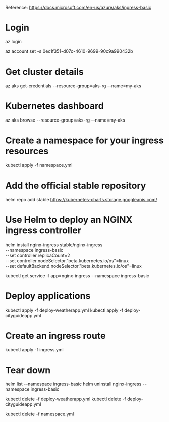 Reference: https://docs.microsoft.com/en-us/azure/aks/ingress-basic

# Login
az login

az account set -s 0ec1f351-d07c-4610-9699-90c9a990432b

# Get cluster details

az aks get-credentials --resource-group=aks-rg --name=my-aks

# Kubernetes dashboard

az aks browse --resource-group=aks-rg --name=my-aks

# Create a namespace for your ingress resources
kubectl apply -f namespace.yml

# Add the official stable repository
helm repo add stable https://kubernetes-charts.storage.googleapis.com/

# Use Helm to deploy an NGINX ingress controller
helm install nginx-ingress stable/nginx-ingress \
    --namespace ingress-basic \
    --set controller.replicaCount=2 \
    --set controller.nodeSelector."beta\.kubernetes\.io/os"=linux \
    --set defaultBackend.nodeSelector."beta\.kubernetes\.io/os"=linux

kubectl get service -l app=nginx-ingress --namespace ingress-basic

# Deploy applications
kubectl apply -f deploy-weatherapp.yml
kubectl apply -f deploy-cityguideapp.yml

# Create an ingress route
kubectl apply -f ingress.yml

# Tear down
helm list --namespace ingress-basic
helm uninstall nginx-ingress --namespace ingress-basic

kubectl delete -f deploy-weatherapp.yml
kubectl delete -f deploy-cityguideapp.yml

kubectl delete -f namespace.yml
